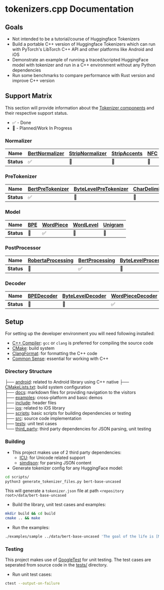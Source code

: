 # tokenizers.cpp Documentation

## Goals
- Not intended to be a tutorial/course of Huggingface Tokenizers
- Build a portable C++ version of Huggingface Tokenizers which can run with PyTorch's LibTorch 
C++ API and other platforms like Android and iOS
- Demonstrate an example of running a traced/scripted HuggingFace model with tokenizer and 
run in a C++ environment without any Python dependencies
- Run some benchmarks to compare performance with Rust version and improve C++ version

## Support Matrix
This section will provide information about the [Tokenizer components](https://huggingface.co/docs/tokenizers/components) and their respective support status.  
- ✅ - Done
- 🚧 - Planned/Work In Progress

### Normalizer
| **Name** | [BertNormalizer] | [StripNormalizer] | [StripAccents] | [NFC] | [NFD] | [NFKC] | [NFKD] | [SequenceNormalizer] | [Lowercase] | [Nmt] | [Precompiled] | [Replace] | [Prepend] | [ByteLevelNormalizer] | 
| - | - | - | - | - | - | - | - | - | - | - | - | - | - | - |
| **Status** | ✅ | 🚧 | 🚧 | 🚧 | ✅ | 🚧 | 🚧 | ✅ | 🚧 | 🚧 | 🚧 | ✅ | ✅ | 🚧 | 

### PreTokenizer
| **Name** | [BertPreTokenizer] | [ByteLevelPreTokenizer] | [CharDelimiterSplit] | [Metaspace] | [Whitespace] | [SequencePreTokenizer] | [Split] | [Punctuation] | [WhitespaceSplit] | [Digits] | [UnicodeScripts] |  
| - | - | - | - | - | - | - | - | - | - | - | - | 
| **Status** | ✅ | 🚧 | 🚧 | 🚧 | 🚧 | 🚧 | 🚧 | 🚧 | 🚧 | 🚧 | 🚧 |

### Model
| **Name** | [BPE] | [WordPiece] | [WordLevel] | [Unigram] |
| - | - | - | - | - |
| **Status** | 🚧 | ✅ | 🚧 | 🚧 |

### PostProcessor
| **Name** | [RobertaProcessing] | [BertProcessing] | [ByteLevelProcessing] | [TemplateProcessing] | [SequenceProcessing] | 
| - | - | - | - | - | - |
| **Status** | 🚧 | ✅ | 🚧 | 🚧 | 🚧 |

### Decoder
| **Name** | [BPEDecoder] | [ByteLevelDecoder] | [WordPieceDecoder] | [MetaspaceDecoder] | [CTC] | [SequenceDecoder] | [ReplaceDecoder] | [Fuse] | [StripDecoder] | [ByteFallbackDecoder] |
| - | - | - | - | - | - | - | - | - | - | - |
| **Status** | 🚧 | 🚧 | ✅ | 🚧 | 🚧 | ✅ | 🚧 | 🚧 | 🚧 | 🚧 |

<!-- Normalizers -->
[BertNormalizer]: https://github.com/huggingface/tokenizers/blob/main/tokenizers/src/normalizers/bert.rs
[StripNormalizer]: https://github.com/huggingface/tokenizers/blob/main/tokenizers/src/normalizers/strip.rs
[StripAccents]: https://github.com/huggingface/tokenizers/blob/main/tokenizers/src/normalizers/strip.rs
[NFC]: https://github.com/huggingface/tokenizers/blob/main/tokenizers/src/normalizers/unicode.rs
[NFD]: https://github.com/huggingface/tokenizers/blob/main/tokenizers/src/normalizers/unicode.rs
[NFKC]: https://github.com/huggingface/tokenizers/blob/main/tokenizers/src/normalizers/unicode.rs
[NFKD]: https://github.com/huggingface/tokenizers/blob/main/tokenizers/src/normalizers/unicode.rs
[SequenceNormalizer]: https://github.com/huggingface/tokenizers/blob/main/tokenizers/src/normalizers/utils.rs
[Lowercase]: https://github.com/huggingface/tokenizers/blob/main/tokenizers/src/normalizers/utils.rs
[Nmt]: https://github.com/huggingface/tokenizers/blob/main/tokenizers/src/normalizers/unicode.rs
[Precompiled]: https://github.com/huggingface/tokenizers/blob/main/tokenizers/src/normalizers/precompiled.rs
[Replace]: https://github.com/huggingface/tokenizers/blob/main/tokenizers/src/normalizers/replace.rs
[Prepend]: https://github.com/huggingface/tokenizers/blob/main/tokenizers/src/normalizers/prepend.rs
[ByteLevelNormalizer]: https://github.com/huggingface/tokenizers/blob/main/tokenizers/src/normalizers/byte_level.rs

<!-- PreTokenizers -->
[BertPreTokenizer]: https://github.com/huggingface/tokenizers/blob/main/tokenizers/src/pre_tokenizers/bert.rs
[ByteLevelPreTokenizer]: https://github.com/huggingface/tokenizers/blob/main/tokenizers/src/pre_tokenizers/byte_level.rs
[CharDelimiterSplit]: https://github.com/huggingface/tokenizers/blob/main/tokenizers/src/pre_tokenizers/delimiter.rs
[Metaspace]: https://github.com/huggingface/tokenizers/blob/main/tokenizers/src/pre_tokenizers/metaspace.rs
[Whitespace]: https://github.com/huggingface/tokenizers/blob/main/tokenizers/src/pre_tokenizers/whitespace.rs
[SequencePreTokenizer]: https://github.com/huggingface/tokenizers/blob/main/tokenizers/src/pre_tokenizers/sequence.rs
[Split]: https://github.com/huggingface/tokenizers/blob/main/tokenizers/src/pre_tokenizers/split.rs
[Punctuation]: https://github.com/huggingface/tokenizers/blob/main/tokenizers/src/pre_tokenizers/punctuation.rs
[WhitespaceSplit]: https://github.com/huggingface/tokenizers/blob/main/tokenizers/src/pre_tokenizers/whitespace.rs
[Digits]: https://github.com/huggingface/tokenizers/blob/main/tokenizers/src/pre_tokenizers/digits.rs
[UnicodeScripts]: https://github.com/huggingface/tokenizers/tree/main/tokenizers/src/pre_tokenizers/unicode_scripts

<!-- Model -->
[BPE]: https://github.com/huggingface/tokenizers/tree/main/tokenizers/src/models/bpe
[WordPiece]: https://github.com/huggingface/tokenizers/tree/main/tokenizers/src/models/wordpiece
[WordLevel]: https://github.com/huggingface/tokenizers/tree/main/tokenizers/src/models/wordlevel
[Unigram]: https://github.com/huggingface/tokenizers/tree/main/tokenizers/src/models/unigram

<!-- PostProcessors -->
[RobertaProcessing]: https://github.com/huggingface/tokenizers/blob/main/tokenizers/src/processors/roberta.rs
[BertProcessing]: https://github.com/huggingface/tokenizers/blob/main/tokenizers/src/processors/bert.rs
[ByteLevelProcessing]: https://github.com/huggingface/tokenizers/blob/main/tokenizers/src/pre_tokenizers/byte_level.rs
[TemplateProcessing]: https://github.com/huggingface/tokenizers/blob/main/tokenizers/src/processors/template.rs
[SequenceProcessing]: https://github.com/huggingface/tokenizers/blob/main/tokenizers/src/processors/sequence.rs

<!-- Decoders -->
[BPEDecoder]: https://github.com/huggingface/tokenizers/blob/main/tokenizers/src/decoders/bpe.rs
[ByteLevelDecoder]: https://github.com/huggingface/tokenizers/blob/main/tokenizers/src/pre_tokenizers/byte_level.rs
[WordPieceDecoder]: https://github.com/huggingface/tokenizers/blob/main/tokenizers/src/decoders/wordpiece.rs
[MetaspaceDecoder]: https://github.com/huggingface/tokenizers/blob/main/tokenizers/src/pre_tokenizers/metaspace.rs
[CTC]: https://github.com/huggingface/tokenizers/blob/main/tokenizers/src/decoders/ctc.rs
[SequenceDecoder]: https://github.com/huggingface/tokenizers/blob/main/tokenizers/src/decoders/sequence.rs
[ReplaceDecoder]: https://github.com/huggingface/tokenizers/blob/main/tokenizers/src/normalizers/replace.rs
[Fuse]: https://github.com/huggingface/tokenizers/blob/main/tokenizers/src/decoders/fuse.rs
[StripDecoder]: https://github.com/huggingface/tokenizers/blob/main/tokenizers/src/decoders/strip.rs
[ByteFallbackDecoder]: https://github.com/huggingface/tokenizers/blob/main/tokenizers/src/decoders/byte_fallback.rs

## Setup
For setting up the developer environment you will need following installed:
- [C++ Compiler](https://en.cppreference.com/w/cpp/compiler_support): `gcc` or `clang` is preferred for compiling the source code
- [CMake](https://cmake.org/): build system
- [ClangFormat](https://clang.llvm.org/docs/ClangFormat.html): for formatting the C++ code
- [Common Sense](https://en.wikipedia.org/wiki/Common_sense): essential for working with C++

### Directory Structure

├── [android](../android/): related to Android library using C++ native
├── [CMakeLists.txt](../CMakeLists.txt): build system configuration  
├── [docs](../docs/): markdown files for providing navigation to the visitors  
├── [examples](../examples/): cross-platform and basic demos  
├── [include](../include/): header files  
├── [ios](../ios/): related to iOS library  
├── [scripts](../scripts/): basic scripts for building dependencies or testing  
├── [src](../src/): source code implementation  
├── [tests](../tests/): unit test cases  
└── [third_party](../third_party/): third party dependencies for JSON parsing, unit testing  

### Building
- This project makes use of 2 third party dependencies:
    - [ICU](https://unicode-org.github.io/icu/): for Unicode related support
    - [simdjson](https://github.com/simdjson/simdjson): for parsing JSON content
- Generate tokenizer config for any HuggingFace model:
```bash
cd scripts/
python3 generate_tokenizer_files.py bert-base-uncased
```
This will generate a `tokenizer.json` file at path `<repository root>/data/bert-base-uncased` 
- Build the library, unit test cases and examples:
```bash
mkdir build && cd build
cmake .. && make
```
- Run the examples:
```bash
./examples/sample ../data/bert-base-uncased 'The goal of the life is [MASK]'
```

### Testing
This project makes use of [GoogleTest](https://github.com/google/googletest) for unit testing. 
The test cases are seperated from source code in the [tests/](../tests/) directory.  
- Run unit test cases:
```bash
ctest --output-on-failure
```